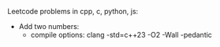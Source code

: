 Leetcode problems in cpp, c, python, js:

* Add two numbers:
    * compile options: clang -std=c++23 -O2 -Wall -pedantic  